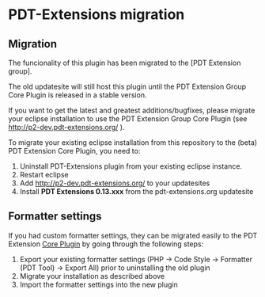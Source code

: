PDT-Extensions migration
========================

## Migration

The funcionality of this plugin has been migrated to the [PDT Extension group].

The old updatesite will still host this plugin until the PDT Extension Group Core Plugin is 
released in a stable version. 

If you want to get the latest and greatest additions/bugfixes, please migrate your eclipse installation
to use the PDT Extension Group Core Plugin (see http://p2-dev.pdt-extensions.org/ ).

To migrate your existing eclipse installation from this repository to the (beta) PDT Extension Core Plugin, you 
need to:

1. Uninstall PDT-Extensions plugin from your existing eclipse instance.
2. Restart eclipse
3. Add http://p2-dev.pdt-extensions.org/ to your updatesites
4. Install __PDT Extensions 0.13.xxx__ from the pdt-extensions.org updatesite


## Formatter settings

If you had custom formatter settings, they can be migrated easily to the PDT Extension [Core Plugin](https://github.com/pdt-eg/Core-Plugin)
by going through the following steps:

1. Export your existing formatter settings (PHP -> Code Style -> Formatter (PDT Tool) -> Export All) prior to uninstalling the old plugin
2. Migrate your installation as described above
3. Import the formatter settings into the new plugin
